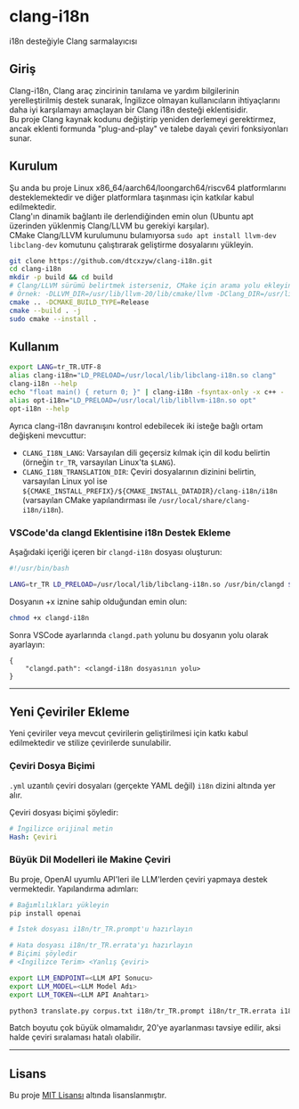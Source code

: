 # clang-i18n  
i18n desteğiyle Clang sarmalayıcısı  

## Giriş  

Clang-i18n, Clang araç zincirinin tanılama ve yardım bilgilerinin yerelleştirilmiş destek sunarak, İngilizce olmayan kullanıcıların ihtiyaçlarını daha iyi karşılamayı amaçlayan bir Clang i18n desteği eklentisidir.  
Bu proje Clang kaynak kodunu değiştirip yeniden derlemeyi gerektirmez, ancak eklenti formunda "plug-and-play" ve talebe dayalı çeviri fonksiyonları sunar.

## Kurulum  

Şu anda bu proje Linux x86_64/aarch64/loongarch64/riscv64 platformlarını desteklemektedir ve diğer platformlara taşınması için katkılar kabul edilmektedir.  
Clang'ın dinamik bağlantı ile derlendiğinden emin olun (Ubuntu apt üzerinden yüklenmiş Clang/LLVM bu gerekiyi karşılar).  
CMake Clang/LLVM kurulumunu bulamıyorsa `sudo apt install llvm-dev libclang-dev` komutunu çalıştırarak geliştirme dosyalarını yükleyin.  

```bash  
git clone https://github.com/dtcxzyw/clang-i18n.git  
cd clang-i18n  
mkdir -p build && cd build  
# Clang/LLVM sürümü belirtmek isterseniz, CMake için arama yolu ekleyin.  
# Örnek: -DLLVM_DIR=/usr/lib/llvm-20/lib/cmake/llvm -DClang_DIR=/usr/lib/cmake/clang-20  
cmake .. -DCMAKE_BUILD_TYPE=Release  
cmake --build . -j  
sudo cmake --install .  
```

## Kullanım  

```bash  
export LANG=tr_TR.UTF-8  
alias clang-i18n="LD_PRELOAD=/usr/local/lib/libclang-i18n.so clang"  
clang-i18n --help  
echo "float main() { return 0; }" | clang-i18n -fsyntax-only -x c++ -  
alias opt-i18n="LD_PRELOAD=/usr/local/lib/libllvm-i18n.so opt"  
opt-i18n --help  
```  

Ayrıca clang-i18n davranışını kontrol edebilecek iki isteğe bağlı ortam değişkeni mevcuttur:  
- `CLANG_I18N_LANG`: Varsayılan dili geçersiz kılmak için dil kodu belirtin (örneğin `tr_TR`, varsayılan Linux'ta `$LANG`).  
- `CLANG_I18N_TRANSLATION_DIR`: Çeviri dosyalarının dizinini belirtin, varsayılan Linux yol ise `${CMAKE_INSTALL_PREFIX}/${CMAKE_INSTALL_DATADIR}/clang-i18n/i18n` (varsayılan CMake yapılandırması ile `/usr/local/share/clang-i18n/i18n`).  

### VSCode'da clangd Eklentisine i18n Destek Ekleme  

Aşağıdaki içeriği içeren bir `clangd-i18n` dosyası oluşturun:  
```bash  
#!/usr/bin/bash  

LANG=tr_TR LD_PRELOAD=/usr/local/lib/libclang-i18n.so /usr/bin/clangd $@  
```  
Dosyanın +x iznine sahip olduğundan emin olun:  
```bash  
chmod +x clangd-i18n  
```  
Sonra VSCode ayarlarında `clangd.path` yolunu bu dosyanın yolu olarak ayarlayın:  
```  
{  
    "clangd.path": <clangd-i18n dosyasının yolu>  
}  
```  

---

## Yeni Çeviriler Ekleme  

Yeni çeviriler veya mevcut çevirilerin geliştirilmesi için katkı kabul edilmektedir ve stilize çevirilerde sunulabilir.  

### Çeviri Dosya Biçimi  

`.yml` uzantılı çeviri dosyaları (gerçekte YAML değil) `i18n` dizini altında yer alır.  

Çeviri dosyası biçimi şöyledir:  
```yaml  
# İngilizce orijinal metin  
Hash: Çeviri  
```  

### Büyük Dil Modelleri ile Makine Çeviri  

Bu proje, OpenAI uyumlu API'leri ile LLM'lerden çeviri yapmaya destek vermektedir. Yapılandırma adımları:  
```bash  
# Bağımlılıkları yükleyin  
pip install openai  

# İstek dosyası i18n/tr_TR.prompt'u hazırlayın  

# Hata dosyası i18n/tr_TR.errata'yı hazırlayın  
# Biçimi şöyledir  
# <İngilizce Terim> <Yanlış Çeviri>  

export LLM_ENDPOINT=<LLM API Sonucu>  
export LLM_MODEL=<LLM Model Adı>  
export LLM_TOKEN=<LLM API Anahtarı>  

python3 translate.py corpus.txt i18n/tr_TR.prompt i18n/tr_TR.errata i18n/tr_TR.yml <Batch Boyutu>  
```  
Batch boyutu çok büyük olmamalıdır, 20'ye ayarlanması tavsiye edilir, aksi halde çeviri sıralaması hatalı olabilir.  

---

## Lisans  

Bu proje [MIT Lisansı](LICENSE) altında lisanslanmıştır.
